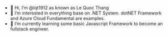 - 👋 Hi, I’m @lqt1912 as known as Le Quoc Thang
- 👀 I’m interested in everything base on .NET System. dotNET Framework and Azure Cloud Fundamental are examples.
- 🌱 I’m currently learning some basic Javascript Framework to become an fullstack engineer. 

<!---
lqt1912/lqt1912 is a ✨ special ✨ repository because its `README.md` (this file) appears on your GitHub profile.
You can click the Preview link to take a look at your changes.
--->
